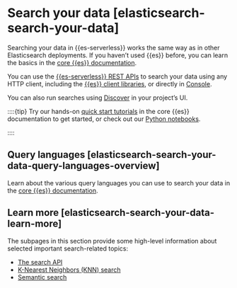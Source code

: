 # Search your data [elasticsearch-search-your-data]

Searching your data in {{es-serverless}} works the same way as in other Elasticsearch deployments. If you haven’t used {{es}} before, you can learn the basics in the [core {{es}} documentation](https://www.elastic.co/guide/en/elasticsearch/reference/current/elasticsearch-intro.html).

You can use the [{{es-serverless}} REST APIs](https://www.elastic.co/docs/api/doc/elasticsearch-serverless) to search your data using any HTTP client, including the [{{es}} client libraries](../../../solutions/search/site-or-app/clients.md), or directly in [Console](https://www.elastic.co/guide/en/serverless/current/devtools-run-api-requests-in-the-console.html).

You can also run searches using [Discover](../../../explore-analyze/discover.md) in your project’s UI.

::::{tip} 
Try our hands-on [quick start tutorials](https://www.elastic.co/guide/en/elasticsearch/reference/current/quickstart.html#quickstart-list) in the core {{es}} documentation to get started, or check out our [Python notebooks](https://github.com/elastic/elasticsearch-labs/tree/main/notebooks#readme).

::::



## Query languages [elasticsearch-search-your-data-query-languages-overview] 

Learn about the various query languages you can use to search your data in the [core {{es}} documentation](../../../explore-analyze/query-filter.md).


## Learn more [elasticsearch-search-your-data-learn-more] 

The subpages in this section provide some high-level information about selected important search-related topics:

* [The search API](../../../solutions/search/querying-for-search.md)
* [K-Nearest Neighbors (KNN) search](../../../solutions/search/vector/knn.md)
* [Semantic search](../../../solutions/search/semantic-search.md)




